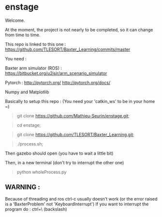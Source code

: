 # enstage

Welcome.

At the moment, the project is not nearly to be completed, so it can change from time to time.

This repo is linked to this one : https://github.com/TLESORT/Baxter_Learning/commits/master

You need :

Baxter arm simulator (ROS) : 
https://bitbucket.org/u2isir/arm_scenario_simulator

Pytorch :
http://pytorch.org/
http://pytorch.org/docs/

Numpy and Matplotlib

Basically to setup this repo :
(You need your 'catkin_ws' to be in your home ~)

> git clone https://github.com/Mathieu-Seurin/enstage.git;

> cd enstage;

> git clone https://github.com/TLESORT/Baxter_Learning.git;

> ./process.sh;

Then gazebo should open (you have to wait a little bit)

Then, in a new terminal (don't try to interrupt the other one)
> python wholeProcess.py


WARNING : 
--------

Because of threading and ros ctrl-c usually doesn't work (or the error raised is a 'BaxterProblem' not 'KeyboardInterrupt')
If you want to interrupt the program do :
ctrl+\\
(backslash)
